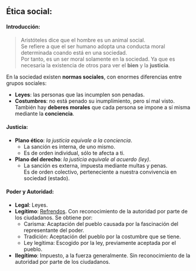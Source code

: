 ## Ética social:  
#### Introducción:  
> Aristóteles dice que el hombre es un animal social.  
Se refiere a que el ser humano adopta una conducta moral determinada coando está en una sociedad.  
Por tanto, es un ser moral solamente en la sociedad. Ya que es necesaria la existencia de otros para ver el **bien** y la **justicia**.  

En la sociedad existen **normas sociales**, con enormes diferencias entre grupos sociales:  
  * **Leyes**: las personas que las incumplen son penadas.  
  * **Costumbres**: no está penado su inumplimiento, pero sí mal visto.  
También hay **deberes morales** que cada persona se impone a sí misma mediante la **conciencia**.

#### Justicia:  
  * **Plano ético**: *la justicia equivale a la conciencia*.  
    * La sanción es interna, de uno mismo.  
    * Es de orden individual, sólo te afecta a ti.  
  * **Plano del derecho**: *la justicia equivale al acuerdo (ley)*.  
    * La sanción es externa, impuesta mediante multas y penas.  
    Es de orden colectivo, perteneciente a nuestra convivencia en sociedad (estado).  

#### Poder y Autoridad:  
  * **Legal**: Leyes.  
  * **Legítimo**: [Refrendos](lema.rae.es/drae/?val=refrendo). Con reconocimiento de la autoridad por parte de los ciudadanos. Se obtiene por:  
    * Carisma: Acaptación del pueblo causada por la fascinación del representante del poder.  
    * Tradición: Aceptación del pueblo por la costumbre que se tiene.  
    * Ley legítima: Escogido por la ley, previamente aceptada por el pueblo.  
  * **Ilegítimo**: Impuesto, a la fuerza generalmente. Sin reconocimiento de la autoridad por parte de los ciudadanos.
